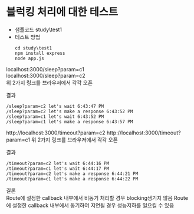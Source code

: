 # 블럭킹 처리에 대한 테스트
* 샘플코드 study\test1
* 테스트 방법
    ```
    cd study\test1
    npm install express
    node app.js
    ```
localhost:3000/sleep?param=c1  
localhost:3000/sleep?param=c2  
위 2가지 링크를 브라우저에서 각각 오픈   

결과 
```
/sleep?param=c2 let's wait 6:43:47 PM
/sleep?param=c2 let's make a response 6:43:52 PM
/sleep?param=c1 let's wait 6:43:52 PM
/sleep?param=c1 let's make a response 6:43:57 PM
```

http://localhost:3000/timeout?param=c2
http://localhost:3000/timeout?param=c1
위 2가지 링크를 브라우저에서 각각 오픈

결과
```
/timeout?param=c2 let's wait 6:44:16 PM
/timeout?param=c1 let's wait 6:44:17 PM
/timeout?param=c2 let's make a response 6:44:21 PM
/timeout?param=c1 let's make a response 6:44:22 PM
```

결론  
Route에 설정한 callback 내부에서 비동기 처리할 경우 blocking생기지 않음
Route에 설정한 callback 내부에서 동기하여 지연될 경우 성능저하를 일으킬 수 있음